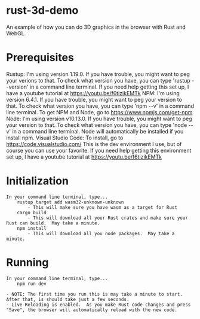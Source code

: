 # rust-3d-demo
  An example of how you can do 3D graphics in the browser with Rust and WebGL.

# Prerequisites
  Rustup: 
    I'm using version 1.19.0.  If you have trouble, you might want to peg your verions to that.
    To check what version you have, you can type 'rustup --version' in a command line terminal.
    If you need help getting this set up, I have a youtube tutorial at https://youtu.be/f6tizikEMTk
  NPM: 
    I'm using version 6.4.1.  If you have trouble, you might want to peg your version to that.
    To check what version you have, you can type 'npm --v' in a command line terminal.
    To get NPM and Node, go to https://www.npmjs.com/get-npm
  Node: 
    I'm using version v10.13.0.  If you have trouble, you might want to peg your version to that.
    To check what version you have, you can type 'node --v' in a command line terminal.
    Node will automatically be installed if you install npm.
  Visual Studio Code: 
    To install, go to https://code.visualstudio.com/
    This is the dev environment I use, but of course you can use your favorite.
    If you need help getting this environment set up, I have a youtube tutorial at https://youtu.be/f6tizikEMTk

# Initialization
    In your command line terminal, type...
        rustup target add wasm32-unknown-unknown
            - This will make sure you have wasm as a target for Rust
        cargo build
            - This will download all your Rust crates and make sure your Rust can build.  May take a minute.
        npm install
            - This will download all you node packages.  May take a minute.

# Running
    In your command line terminal, type...
        npm run dev

    - NOTE: The first time you run this is may take a minute to start.  After that, is should take just a few seconds.
    - Live Reloading is enabled.  As you make Rust code changes and press "Save", the browser will automatically reload with the new code.


